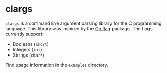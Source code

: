# clargs

`clargs` is a command line argument parsing library for the C programming language. This library was inspired by the [Go flag](https://pkg.go.dev/flag) package. The flags currently support:

- Booleans (`short`)
- Integers (`int`)
- Strings (`char*`)

Find usage information in the `examples` directory.
